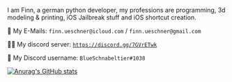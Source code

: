 I am Finn, a german python developer, my professions are programming, 3d modeling & printing, iOS Jailbreak stuff and iOS shortcut creation.

📧 My E-Mails: `finn.ueschner@icloud.com` / `finn.ueschner@gmail.com`

👨‍💻 My discord server: [`https://discord.gg/7GVrETwk`](https://discord.gg/7GVrETwk)

💬 My Discord username: `BlueSchnabeltier#1038`

[![Anurag's GitHub stats](https://github-readme-stats.vercel.app/api?username=BlueSchnabeltier&theme=radical)](https://github.com/anuraghazra/github-readme-stats)
